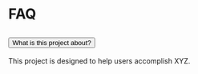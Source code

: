 <!DOCTYPE html>
<html lang="en">
<head>
  <meta charset="UTF-8">
  <meta name="viewport" content="width=device-width, initial-scale=1.0">
  <title>FAQ</title>
  <link href="https://cdn.jsdelivr.net/npm/bootstrap@5.3.0/dist/css/bootstrap.min.css" rel="stylesheet">
</head>
<body>
  <div class="container mt-5">
    <h1>FAQ</h1>
    <div class="accordion" id="faqAccordion">
      <div class="accordion-item">
        <h2 class="accordion-header">
          <button class="accordion-button" type="button" data-bs-toggle="collapse" data-bs-target="#faq1">
            What is this project about?
          </button>
        </h2>
        <div id="faq1" class="accordion-collapse collapse">
          <div class="accordion-body">
            This project is designed to help users accomplish XYZ.
          </div>
        </div>
      </div>
      <div class="accordion-item">
        <h2 class="accordion-header">
          <button class="accordion-button" type="button" data-bs-toggle="collapse" data-bs-target="#
